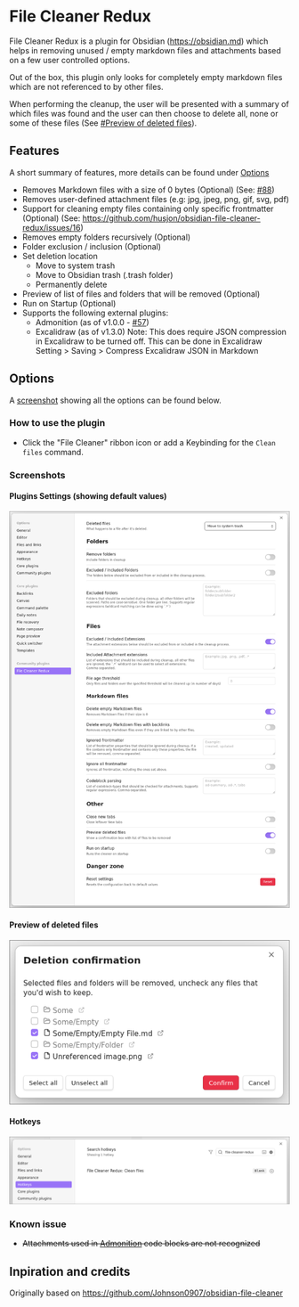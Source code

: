 # File Cleaner Redux

File Cleaner Redux is a plugin for Obsidian (https://obsidian.md) which helps in removing unused / empty markdown files and attachments based on a few user controlled options.

Out of the box, this plugin only looks for completely empty markdown files which are not referenced to by other files.

When performing the cleanup, the user will be presented with a summary of which files was found and the user can then choose to delete all, none or some of these files (See [#Preview of deleted files](#preview-of-deleted-files)).

## Features

A short summary of features, more details can be found under [Options](#options)

- Removes Markdown files with a size of 0 bytes (Optional) (See: [#88](https://github.com/husjon/obsidian-file-cleaner-redux/issues/88))
- Removes user-defined attachment files (e.g: jpg, jpeg, png, gif, svg, pdf)
- Support for cleaning empty files containing only specific frontmatter (Optional) (See: https://github.com/husjon/obsidian-file-cleaner-redux/issues/16)
- Removes empty folders recursively (Optional)
- Folder exclusion / inclusion (Optional)
- Set deletion location
  - Move to system trash
  - Move to Obsidian trash (.trash folder)
  - Permanently delete
- Preview of list of files and folders that will be removed (Optional)
- Run on Startup (Optional)
- Supports the following external plugins:
  - Admonition (as of v1.0.0 - [#57](https://github.com/husjon/obsidian-file-cleaner-redux/pull/57))
  - Excalidraw (as of v1.3.0)
    Note: This does require JSON compression in Excalidraw to be turned off.
    This can be done in Excalidraw Setting > Saving > Compress Excalidraw JSON in Markdown

## Options

A [screenshot](#plugins-settings-showing-default-values) showing all the options can be found below.

### How to use the plugin

- Click the "File Cleaner" ribbon icon or add a Keybinding for the `Clean files` command.

### Screenshots

#### Plugins Settings (showing default values)

![Options](images/Options.png)

#### Preview of deleted files

![Preview deleted files confirmation](images/PreviewDeletedFiles.png)

#### Hotkeys

![Hotkeys](images/Hotkeys.png)

### Known issue

- ~~Attachments used in [Admonition](https://github.com/valentine195/obsidian-admonition) code blocks are not recognized~~

## Inpiration and credits

Originally based on https://github.com/Johnson0907/obsidian-file-cleaner
